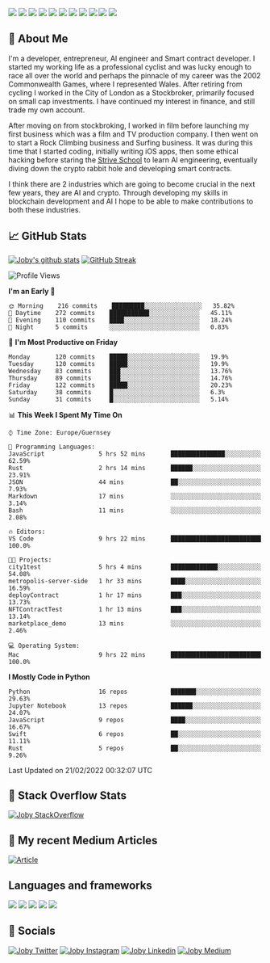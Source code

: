 ![](https://img.shields.io/badge/iOS-000000?style=for-the-badge&logo=ios&logoColor=white)
![](https://img.shields.io/badge/Python-3776AB?style=for-the-badge&logo=python&logoColor=white)
![](https://img.shields.io/badge/Swift-FA7343?style=for-the-badge&logo=swift&logoColor=white)
![](https://img.shields.io/badge/Bootstrap-563D7C?style=for-the-badge&logo=bootstrap&logoColor=white)
![](https://img.shields.io/badge/MongoDB-4EA94B?style=for-the-badge&logo=mongodb&logoColor=white)
![](https://img.shields.io/badge/Heroku-430098?style=for-the-badge&logo=heroku&logoColor=white)
[![](https://img.shields.io/badge/Stack_Overflow-FE7A16?style=for-the-badge&logo=stack-overflow&logoColor=white)](https://stackoverflow.com/users/7301801/joby)
[![](https://img.shields.io/badge/LinkedIn-0077B5?style=for-the-badge&logo=linkedin&logoColor=white)](https://www.linkedin.com/in/jobyi/)
[![](https://img.shields.io/badge/Twitter-1DA1F2?style=for-the-badge&logo=twitter&logoColor=white)](https://twitter.com/Jobyid)
[![](https://img.shields.io/badge/Instagram-E4405F?style=for-the-badge&logo=instagram&logoColor=white)](https://www.instagram.com/jobyid/)
[![](https://img.shields.io/badge/Medium-12100E?style=for-the-badge&logo=medium&logoColor=white)](https://jobyid.medium.com)

## &#x1f; About Me

I'm a developer, entrepreneur, AI engineer and Smart contract developer.
I started my working life as a professional cyclist and was lucky enough to race all over the world and perhaps the pinnacle of my career was the 2002 Commonwealth Games, where I represented Wales.
After retiring from cycling I worked in the City of London as a Stockbroker, primarily focused on small cap investments. I have continued my interest in finance, and still trade my own account.

After moving on from stockbroking, I worked in film before launching my first business which was a film and TV production company. I then went on to start a Rock Climbing business and Surfing business. It was during this time that I started coding, initially writing iOS apps, then some ethical hacking before staring the [Strive School](https://strive.school) to learn AI engineering, eventually diving down the crypto rabbit hole and developing smart contracts. 

I think there are 2 industries which are going to become crucial in the next few years, they are AI and crypto. Through developing my skills in blockchain development and AI I hope to be able to make contributions to both these industries. 

## &#x1f4c8; GitHub Stats

[![Joby's github stats](https://github-readme-stats.vercel.app/api?username=jobyid&count_private=true&show_icons=true&theme=radical)](https://github.com/anuraghazra/github-readme-stats) [![GitHub Streak](https://github-readme-streak-stats.herokuapp.com/?user=jobyid&theme=dark)](https://github.com/DenverCoder1/github-readme-streak-stats)

<!--START_SECTION:waka-->
![Profile Views](http://img.shields.io/badge/Profile%20Views-0-blue)

**I'm an Early 🐤** 

```text
🌞 Morning    216 commits    █████████░░░░░░░░░░░░░░░░   35.82% 
🌆 Daytime    272 commits    ███████████░░░░░░░░░░░░░░   45.11% 
🌃 Evening    110 commits    ████░░░░░░░░░░░░░░░░░░░░░   18.24% 
🌙 Night      5 commits      ░░░░░░░░░░░░░░░░░░░░░░░░░   0.83%

```
📅 **I'm Most Productive on Friday** 

```text
Monday       120 commits    █████░░░░░░░░░░░░░░░░░░░░   19.9% 
Tuesday      120 commits    █████░░░░░░░░░░░░░░░░░░░░   19.9% 
Wednesday    83 commits     ███░░░░░░░░░░░░░░░░░░░░░░   13.76% 
Thursday     89 commits     ███░░░░░░░░░░░░░░░░░░░░░░   14.76% 
Friday       122 commits    █████░░░░░░░░░░░░░░░░░░░░   20.23% 
Saturday     38 commits     █░░░░░░░░░░░░░░░░░░░░░░░░   6.3% 
Sunday       31 commits     █░░░░░░░░░░░░░░░░░░░░░░░░   5.14%

```


📊 **This Week I Spent My Time On** 

```text
⌚︎ Time Zone: Europe/Guernsey

💬 Programming Languages: 
JavaScript               5 hrs 52 mins       ███████████████░░░░░░░░░░   62.59% 
Rust                     2 hrs 14 mins       ██████░░░░░░░░░░░░░░░░░░░   23.91% 
JSON                     44 mins             ██░░░░░░░░░░░░░░░░░░░░░░░   7.93% 
Markdown                 17 mins             ░░░░░░░░░░░░░░░░░░░░░░░░░   3.14% 
Bash                     11 mins             ░░░░░░░░░░░░░░░░░░░░░░░░░   2.08%

🔥 Editors: 
VS Code                  9 hrs 22 mins       █████████████████████████   100.0%

🐱‍💻 Projects: 
city1test                5 hrs 4 mins        █████████████░░░░░░░░░░░░   54.08% 
metropolis-server-side   1 hr 33 mins        ████░░░░░░░░░░░░░░░░░░░░░   16.59% 
deployContract           1 hr 17 mins        ███░░░░░░░░░░░░░░░░░░░░░░   13.73% 
NFTContractTest          1 hr 13 mins        ███░░░░░░░░░░░░░░░░░░░░░░   13.14% 
marketplace_demo         13 mins             ░░░░░░░░░░░░░░░░░░░░░░░░░   2.46%

💻 Operating System: 
Mac                      9 hrs 22 mins       █████████████████████████   100.0%

```

**I Mostly Code in Python** 

```text
Python                   16 repos            ███████░░░░░░░░░░░░░░░░░░   29.63% 
Jupyter Notebook         13 repos            ██████░░░░░░░░░░░░░░░░░░░   24.07% 
JavaScript               9 repos             ████░░░░░░░░░░░░░░░░░░░░░   16.67% 
Swift                    6 repos             ██░░░░░░░░░░░░░░░░░░░░░░░   11.11% 
Rust                     5 repos             ██░░░░░░░░░░░░░░░░░░░░░░░   9.26%

```



 Last Updated on 21/02/2022 00:32:07 UTC
<!--END_SECTION:waka-->


## &#x1f; Stack Overflow Stats 

[![Joby StackOverflow](https://github-readme-stackoverflow.vercel.app/?userID=7301801&layout=compact)](https://stackoverflow.com/users/7301801/joby)


## &#x1f; My recent Medium Articles
[![Article](https://github-readme-medium-recent-article.vercel.app/medium/@jobyid/0)](https://jobyid.medium.com)
 

## Languages and frameworks
![](https://img.shields.io/badge/iOS-000000?style=for-the-badge&logo=ios&logoColor=white)
![](https://img.shields.io/badge/Python-3776AB?style=for-the-badge&logo=python&logoColor=white)
![](https://img.shields.io/badge/Swift-FA7343?style=for-the-badge&logo=swift&logoColor=white)
![](https://img.shields.io/badge/Bootstrap-563D7C?style=for-the-badge&logo=bootstrap&logoColor=white)
![](https://img.shields.io/badge/MongoDB-4EA94B?style=for-the-badge&logo=mongodb&logoColor=white)


## &#x1f; Socials 
[![Joby Twitter](https://img.shields.io/badge/Twitter-1DA1F2?style=for-the-badge&logo=twitter&logoColor=white)](https://twitter.com/jobyid)
[![Joby Instagram](https://img.shields.io/badge/Instagram-E4405F?style=for-the-badge&logo=instagram&logoColor=white)](https://instagram.com/jobyid)
[![Joby Linkedin](https://img.shields.io/badge/LinkedIn-0077B5?style=for-the-badge&logo=linkedin&logoColor=white)](https://www.linkedin.com/in/jobyi)
[![Joby Medium](https://img.shields.io/badge/Medium-12100E?style=for-the-badge&logo=medium&logoColor=white)](https://jobyid.medium.com)


